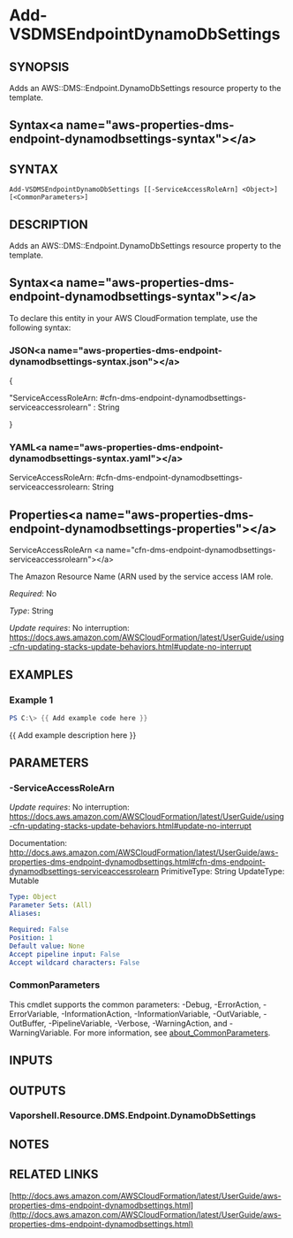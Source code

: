 # Add-VSDMSEndpointDynamoDbSettings

## SYNOPSIS
Adds an AWS::DMS::Endpoint.DynamoDbSettings resource property to the template.
## Syntax\<a name="aws-properties-dms-endpoint-dynamodbsettings-syntax"\>\</a\>

## SYNTAX

```
Add-VSDMSEndpointDynamoDbSettings [[-ServiceAccessRoleArn] <Object>] [<CommonParameters>]
```

## DESCRIPTION
Adds an AWS::DMS::Endpoint.DynamoDbSettings resource property to the template.
## Syntax\<a name="aws-properties-dms-endpoint-dynamodbsettings-syntax"\>\</a\>

To declare this entity in your AWS CloudFormation template, use the following syntax:

### JSON\<a name="aws-properties-dms-endpoint-dynamodbsettings-syntax.json"\>\</a\>



{

"ServiceAccessRoleArn: #cfn-dms-endpoint-dynamodbsettings-serviceaccessrolearn" : String

}



### YAML\<a name="aws-properties-dms-endpoint-dynamodbsettings-syntax.yaml"\>\</a\>



ServiceAccessRoleArn: #cfn-dms-endpoint-dynamodbsettings-serviceaccessrolearn: String



## Properties\<a name="aws-properties-dms-endpoint-dynamodbsettings-properties"\>\</a\>

ServiceAccessRoleArn  \<a name="cfn-dms-endpoint-dynamodbsettings-serviceaccessrolearn"\>\</a\>

The Amazon Resource Name (ARN used by the service access IAM role.

*Required*: No

*Type*: String

*Update requires*: No interruption: https://docs.aws.amazon.com/AWSCloudFormation/latest/UserGuide/using-cfn-updating-stacks-update-behaviors.html#update-no-interrupt

## EXAMPLES

### Example 1
```powershell
PS C:\> {{ Add example code here }}
```

{{ Add example description here }}

## PARAMETERS

### -ServiceAccessRoleArn
*Update requires*: No interruption: https://docs.aws.amazon.com/AWSCloudFormation/latest/UserGuide/using-cfn-updating-stacks-update-behaviors.html#update-no-interrupt

Documentation: http://docs.aws.amazon.com/AWSCloudFormation/latest/UserGuide/aws-properties-dms-endpoint-dynamodbsettings.html#cfn-dms-endpoint-dynamodbsettings-serviceaccessrolearn
PrimitiveType: String
UpdateType: Mutable

```yaml
Type: Object
Parameter Sets: (All)
Aliases:

Required: False
Position: 1
Default value: None
Accept pipeline input: False
Accept wildcard characters: False
```

### CommonParameters
This cmdlet supports the common parameters: -Debug, -ErrorAction, -ErrorVariable, -InformationAction, -InformationVariable, -OutVariable, -OutBuffer, -PipelineVariable, -Verbose, -WarningAction, and -WarningVariable. For more information, see [about_CommonParameters](http://go.microsoft.com/fwlink/?LinkID=113216).

## INPUTS

## OUTPUTS

### Vaporshell.Resource.DMS.Endpoint.DynamoDbSettings
## NOTES

## RELATED LINKS

[http://docs.aws.amazon.com/AWSCloudFormation/latest/UserGuide/aws-properties-dms-endpoint-dynamodbsettings.html](http://docs.aws.amazon.com/AWSCloudFormation/latest/UserGuide/aws-properties-dms-endpoint-dynamodbsettings.html)

